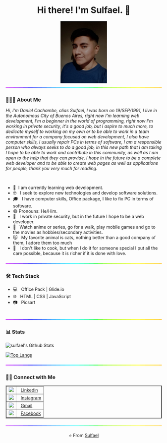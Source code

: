 <h1 align="center"> Hi there! I'm Sulfael. 👋</h1>
<div align="center">
<img src="https://raw.githubusercontent.com/sulfael/sulfael/main/sulfael.jpeg" alt="👨🏻‍💻" width="150">
</div>
<img align="center" alt="GIF" src="https://raw.githubusercontent.com/sulfael/sulfael/main/separador.gif" width="1000" height="2"/>
<h3> 👨🏻‍💻 About Me </h3>
<p><i>Hi, I'm Daniel Cachambe, alias Sulfael, I was born on 19/SEP/1991, I live in the Autonomous City of Buenos Aires, right now I'm learning web development, I'm a beginner in the world of programming, right now I'm working in private security, it's a good job, but I aspire to much more, to dedicate myself to working on my own or to be able to work in a team environment for a company focused on web development, I also have computer skills, I usually repair PCs in terms of software, I am a responsible person who always seeks to do a good job, in this new path that I am taking I hope to be able to work and contribute in this community, as well as I am open to the help that they can provide, I hope in the future to be a complete web developer and to be able to create web pages as well as applications for people, thank you very much for reading.</i></p>

<br>

- 🌱&nbsp; I am currently learning web development.
- 🤓 &nbsp; I seek to explore new technologies and develop software solutions.
- 🎓 &nbsp; I have computer skills, Office package, I like to fix PC in terms of software.
- 😄 Pronouns: He/Him.
- 💼 &nbsp; I work in private security, but in the future I hope to be a web developer.
- 🤗 &nbsp; Watch anime or series, go for a walk, play mobile games and go to the movies as hobbies/secondary activities.
- 😻 &nbsp; My favorite animal is cats, nothing better than a good company of them, I adore them too much
- 🥘 &nbsp; I don't like to cook, but when I do it for someone special I put all the care possible, because it is richer if it is done with love.

<img align="center" alt="GIF" src="https://raw.githubusercontent.com/sulfael/sulfael/main/separador.gif" width="1000" height="2"/>
<h3>🛠 Tech Stack</h3>

- 💻 &nbsp; Office Pack | Glide.io
- 🌐 &nbsp; HTML | CSS | JavaScript
- 📷 &nbsp; Picsart

<br>

<img align="center" alt="GIF" src="https://raw.githubusercontent.com/sulfael/sulfael/main/separador.gif" width="1000" height="2"/>
<h3> 📊 Stats </h3>
<img align="center" src="https://github-readme-stats.vercel.app/api?username=sulfael&include_all_commits=true&count_private=true&show_icons=true&line_height=25&title_color=042772&icon_color=000&text_color=D3D3D3&bg_color=0,077ab4,014566" alt="sulfael's Github Stats">

</br>

[![Top Langs](https://github-readme-stats.vercel.app/api/top-langs/?username=sulfael&layout=compact&text_color=daf7dc&bg_color=000)](https://github.com/sulfaelgithub-readme-stats)

<img align="center" alt="GIF" src="https://raw.githubusercontent.com/sulfael/sulfael/main/separador.gif" width="1000" height="2"/>
<h3> 🤝🏻 Connect with Me </h3>
<table border="2px">
  <tr>
    <td><a href="https://www.linkedin.com/in/jos%C3%A9-daniel-cachambe-219922211/" target="_blank" rel="noopener noreferrer"><img src="https://cdn.icon-icons.com/icons2/3658/PNG/96/communication_social_media_linkedin_icon_228412.png" width="30"/></td>
    <td>  &nbsp; <a href="https://www.linkedin.com/in/jos%C3%A9-daniel-cachambe-219922211/" target="_blank" rel="noopener noreferrer">Linkedin</a></td>
  </tr>
  <tr>
    <td><img src="https://cdn.icon-icons.com/icons2/3658/PNG/96/media_social_instagram_icon_228428.png" width="30"/></td>
    <td>  &nbsp; <a href="https://www.instagram.com/sulfael/" target="_blank" rel="noopener noreferrer">Instagram</a></td>
  </tr>
  <tr>
    <td><img src="https://cdn.icon-icons.com/icons2/3658/PNG/96/communication_letter_email_message_mail_google_icon_228423.png" width="30"/></td>
    <td>  &nbsp; <a href="mailto:jose.13.juy@gmail.com" target="_blank" rel="noopener noreferrer">Gmail</a></td>
  </tr>
  <tr>
    <td><img src="https://cdn.icon-icons.com/icons2/3658/PNG/96/meta_fb_communication_social_media_katana_facebook_icon_228415.png" width="30"/></td>
    <td>  &nbsp; <a href="https://www.facebook.com/sulfael" target="_blank" rel="noopener noreferrer">Facebook</a></td>
  </tr>
</table>
<img align="center" alt="GIF" src="https://raw.githubusercontent.com/sulfael/sulfael/main/separador.gif" width="1000" height="2"/>
<p style align="center"> ⭐️ From <a  href="https://github.com/sulfael" target="_blank" rel="noopener noreferrer">Sulfael</a></p>

